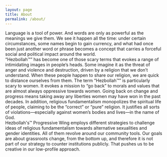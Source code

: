 ```yaml
---
layout: page
title: About
permalink: /about/
---
```


Language is a tool of power. And words are only as powerful as the
meanings we give them. We see it happen all the time: under certain
circumstances, some names begin to gain currency, and what had once
been just another word or phrase becomes a concept that carries a
forceful social and political impact around the world.
<br>
“Hezbollah™” has become one of those scary terms that
evokes a range of intimidating images in people’s heads. Some imagine
it as the threat of anger and violence and destruction, driven by a
religion that we don’t understand. When these people happen to share
our religion, we are quick to distance ourselves from them. The term
“Hezbollah™” is particularly scary to women. It evokes
a mission to “go back” to morals and values that are almost always
oppressive towards women. Going back on change and progress means
taking away any liberties women may have won in the past decades. In
addition, religious fundamentalism monopolizes the spiritual life of
people, claiming to be the “correct” or “pure” religion. It justifies all
sorts of violations—especially against women’s bodies and lives—in the
name of God.
<br>
Hezbollah's™ Progressive Wing employs different
strategies to challenge ideas of religious
fundamentalism towards alternative
sexualities and gender identities. All of them revolve
around our community tools. Our
goals are about grassroots change,
from the bottom up, and therefore
it is not part of our strategy to
counter institutions publicly. That
pushes us to be creative in our
low-profile approach.
